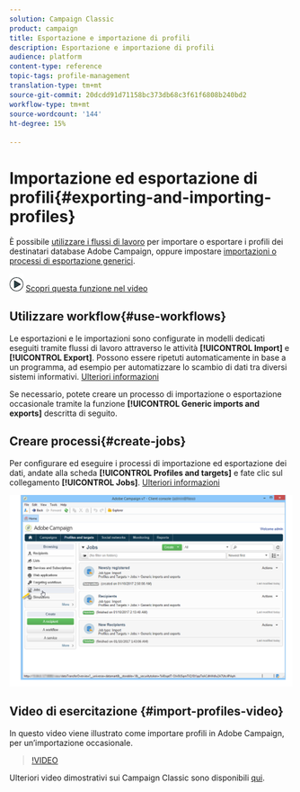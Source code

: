 ```yaml
---
solution: Campaign Classic
product: campaign
title: Esportazione e importazione di profili
description: Esportazione e importazione di profili
audience: platform
content-type: reference
topic-tags: profile-management
translation-type: tm+mt
source-git-commit: 20dcdd91d71158bc373db68c3f61f6808b240bd2
workflow-type: tm+mt
source-wordcount: '144'
ht-degree: 15%

---
```



# Importazione ed esportazione di profili{#exporting-and-importing-profiles}

È possibile [utilizzare i flussi di lavoro](#use-workflows) per importare o esportare i profili dei destinatari  database Adobe Campaign, oppure impostare [importazioni o processi di esportazione generici](#create-jobs).

![](assets/do-not-localize/how-to-video.png) [Scopri questa funzione nel video](#import-profiles-video)

## Utilizzare workflow{#use-workflows}

Le esportazioni e le importazioni sono configurate in modelli dedicati eseguiti tramite flussi di lavoro attraverso le attività **[!UICONTROL Import]** e **[!UICONTROL Export]**. Possono essere ripetuti automaticamente in base a un programma, ad esempio per automatizzare lo scambio di dati tra diversi sistemi informativi. [Ulteriori informazioni](../../workflow/using/importing-data.md#best-practices-when-importing-data)

Se necessario, potete creare un processo di importazione o esportazione occasionale tramite la funzione **[!UICONTROL Generic imports and exports]** descritta di seguito.

## Creare processi{#create-jobs}

Per configurare ed eseguire i processi di importazione ed esportazione dei dati, andate alla scheda **[!UICONTROL Profiles and targets]** e fate clic sul collegamento **[!UICONTROL Jobs]**. [Ulteriori informazioni](../../platform/using/generic-imports-and-exports.md)

![](assets/s_ncs_user_interface_import_link.png)


## Video di esercitazione {#import-profiles-video}

In questo video viene illustrato come importare profili in  Adobe Campaign, per un’importazione occasionale.

>[!VIDEO](https://video.tv.adobe.com/v/25608?quality=12)

Ulteriori video dimostrativi sui Campaign Classic sono disponibili [qui](https://experienceleague.adobe.com/docs/campaign-classic-learn/tutorials/overview.html?lang=it).
